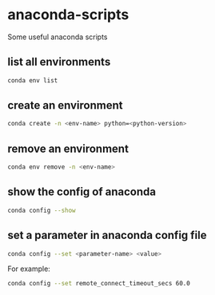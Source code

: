 # anaconda-scripts
Some useful anaconda scripts

## list all environments
```sh
conda env list
```

## create an environment
```sh
conda create -n <env-name> python=<python-version>
```

## remove an environment
```sh
conda env remove -n <env-name>
```

## show the config of anaconda
```sh
conda config --show
```

## set a parameter in anaconda config file
```sh
conda config --set <parameter-name> <value>
```

For example:
```sh
conda config --set remote_connect_timeout_secs 60.0
```
